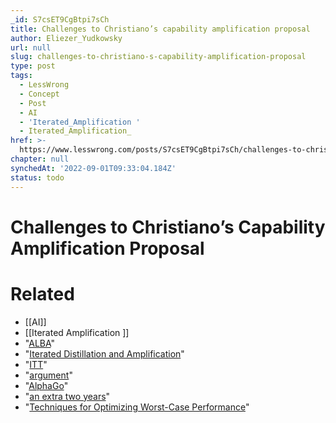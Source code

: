 ```yaml
---
_id: S7csET9CgBtpi7sCh
title: Challenges to Christiano’s capability amplification proposal
author: Eliezer_Yudkowsky
url: null
slug: challenges-to-christiano-s-capability-amplification-proposal
type: post
tags:
  - LessWrong
  - Concept
  - Post
  - AI
  - 'Iterated_Amplification '
  - Iterated_Amplification_
href: >-
  https://www.lesswrong.com/posts/S7csET9CgBtpi7sCh/challenges-to-christiano-s-capability-amplification-proposal
chapter: null
synchedAt: '2022-09-01T09:33:04.184Z'
status: todo
---
```


# Challenges to Christiano’s Capability Amplification Proposal


# Related

- [[AI]]
- [[Iterated Amplification ]]
- "[ALBA](https://ai-alignment.com/alba-an-explicit-proposal-for-aligned-ai-17a55f60bbcf)"
- "[Iterated Distillation and Amplification](https://ai-alignment.com/iterated-distillation-and-amplification-157debfd1616)"
- "[ITT](http://econlog.econlib.org/archives/2011/06/the_ideological.html)"
- "[argument](http://www.iep.utm.edu/chineser/)"
- "[AlphaGo](https://ai-alignment.com/alphago-zero-and-capability-amplification-ede767bb8446)"
- "[an extra two years](https://arbital.com/p/aligning_adds_time/)"
- "[Techniques for Optimizing Worst-Case Performance](https://ai-alignment.com/techniques-for-optimizing-worst-case-performance-39eafec74b99)"